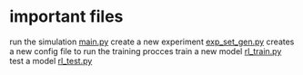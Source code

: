 # important files 

run the simulation [main.py](main.py)
create a new experiment [exp_set_gen.py](exp_set_gen.py) creates a new config file to run the training procces
train a new model [rl_train.py](rl_train.py)
test a model [rl_test.py](rl_test.py)